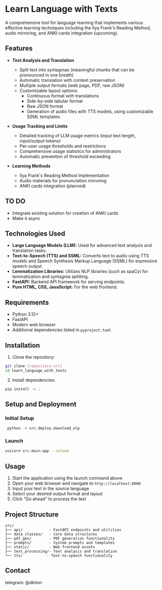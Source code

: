 # Learn Language with Texts

A comprehensive tool for language learning that implements various effective learning techniques including the Ilya Frank's Reading Method, audio mirroring, and ANKI cards integration (upcoming).

  ## Features

- **Text Analysis and Translation**
  - Split text into syntagmas (meaningful chunks that can be pronounced in one breath)
  - Automatic translation with context preservation
  - Multiple output formats (web page, PDF, raw JSON)
  - Customizable layout options:
    - Continuous format with translations
    - Side-by-side tabular format
    - Raw JSON format
    - Generation of audio files with TTS models,  using customizable SSML templates.

- **Usage Tracking and Limits**
  - Detailed tracking of LLM usage metrics (input text length, input/output tokens)
  - Per-user usage thresholds and restrictions
  - Comprehensive usage statistics for administrators
  - Automatic prevention of threshold exceeding

- **Learning Methods**
  - Ilya Frank's Reading Method implementation
  - Audio materials for pronunciation mirroring
  - ANKI cards integration (planned)

## TO DO
- Integrate existing solution for creation of ANKI cards
- Make it async

## Technologies Used

- **Large Language Models (LLM):** Used for advanced text analysis and translation tasks.
- **Text-to-Speech (TTS) and SSML:** Converts text to audio using TTS models and Speech Synthesis Markup Language (SSML) for expressive speech output.
- **Lemmatization Libraries:** Utilizes NLP libraries (such as spaCy) for lemmatization and syntagma splitting.
- **FastAPI:** Backend API framework for serving endpoints.
- **Pure HTML, CSS, JavaScript:** For the web frontend.

## Requirements

- Python 3.12+
- FastAPI
- Modern web browser
- Additional dependencies listed in `pyproject.toml`

## Installation

1. Clone the repository:
```bash
git clone [repository-url]
cd learn_language_with_texts
```

2. Install dependencies:
```bash
pip install -e .
```

## Setup and Deployment

### Initial Setup
```bash
 python -m src.deploy.download_nlp
```

### Launch
```bash
uvicorn src.main:app --reload
```

## Usage

1. Start the application using the launch command above
2. Open your web browser and navigate to `http://localhost:8000`
3. Input your text in the source language
4. Select your desired output format and layout
5. Click "Go ahead" to process the text

## Project Structure

```
src/
├── api/            - FastAPI endpoints and utilities
├── data_classes/   - Core data structures
├── pdf_gen/        - PDF generation functionality
├── prompts/        - System prompts and templates
├── static/         - Web frontend assets
├── text_processing/- Text analysis and translation
└── tts/           - Text-to-speech functionality
```


## Contact

telegram: @dklmn